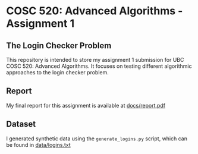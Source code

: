 # COSC 520: Advanced Algorithms - Assignment 1

## The Login Checker Problem

This repository is intended to store my assignment 1 submission for UBC COSC 520: Advanced Algorithms. It focuses on testing different algorithmic approaches to the login checker problem.

## Report

My final report for this assignment is available at [docs/report.pdf](docs/report.pdf)

## Dataset

I generated synthetic data using the `generate_logins.py` script, which can be found in [data/logins.txt](data/logins.txt)
